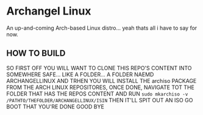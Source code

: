 # Archangel Linux
An up-and-coming Arch-based Linux distro... yeah thats all i have to say for now.
## HOW TO BUILD
SO FIRST OFF YOU WILL WANT TO CLONE THIS REPO'S CONTENT INTO SOMEWHERE SAFE... LIKE A FOLDER... A FOLDER NAEMD ARCHANGELLINUX AND TRHEN YOU WILL INSTALL THE archiso PACKAGE FROM THE ARCH LINUX REPOSITORES, ONCE DONE, NAVIGATE TOT THE FOLDER THAT HAS THE REPOS CONTENT AND RUN 
``sudo mkarchiso -v /PATHTO/THEFOLDER/ARCHANGELLINUX/ISIN``
THEN IT'LL SPIT OUT AN ISO GO BOOT THAT YOU'RE DONE GOOD BYE
